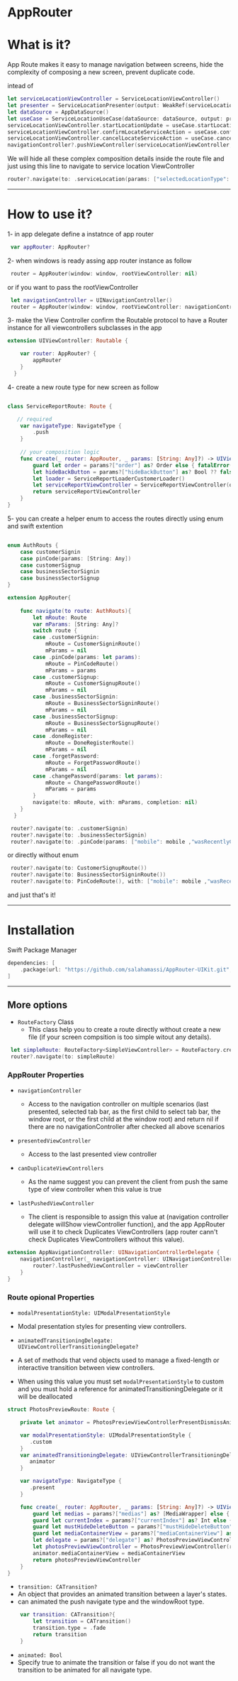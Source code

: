 # AppRouter

# What is it? 

App Route makes it easy to manage navigation between screens, hide the complexity of composing a new screen, prevent duplicate code.

intead of 

```swift
let serviceLocationViewController = ServiceLocationViewController()
let presenter = ServiceLocationPresenter(output: WeakRef(serviceLocationViewController))
let dataSource = AppDataSource()
let useCase = ServiceLocationUseCase(dataSource: dataSource, output: presenter, selectedLocationType: selectedLocationType)
serviceLocationViewController.startLocationUpdate = useCase.startLocationUpdate
serviceLocationViewController.confirmLocateServiceAction = useCase.confirmLocateServiceAction
serviceLocationViewController.cancelLocateServiceAction = useCase.cancelLocateServiceAction
navigationController?.pushViewController(serviceLocationViewController, animated: true)
```

We will hide all these complex composition details inside the route file and just using this line to navigate to service location ViewController

```swift
router?.navigate(to: .serviceLocation(params: ["selectedLocationType": SelectedLocationType.loading]))
```

------ 

# How to use it? 

1- in app delegate define a instatnce of app router 
```swift
 var appRouter: AppRouter?
```

2- when windows is ready assing app router instance as follow
```swift
 router = AppRouter(window: window, rootViewController: nil)
```
or if you want to pass the rootViewController
```swift
 let navigationController = UINavigationController()
 router = AppRouter(window: window, rootViewController: navigationController)
```

3- make the View Controller confirm the Routable protocol to have a Router instance for all viewcontrollers subclasses in the app
```swift
extension UIViewController: Routable {

    var router: AppRouter? {
        appRouter
    }
  }
```

4- create a new route type for new screen as follow 

```swift

class ServiceReportRoute: Route {

   // required
    var navigateType: NavigateType {
        .push
    }
    
    // your composition logic
    func create(_ router: AppRouter, _ params: [String: Any]?) -> UIViewController { 
        guard let order = params?["order"] as? Order else { fatalError("cann't push ServiceReportViewController without order") }
        let hideBackButton = params?["hideBackButton"] as? Bool ?? false
        let loader = ServiceReportLoaderCustomerLoader()
        let serviceReportViewController = ServiceReportViewController(order: order, loader: loader, hideBackButton: hideBackButton)
        return serviceReportViewController
    }
}
```

5- you can create a helper enum to access the routes directly using enum and swift extention 

```swift

enum AuthRouts {
    case customerSignin
    case pinCode(params: [String: Any])
    case customerSignup
    case businessSectorSignin
    case businessSectorSignup
}

extension AppRouter{
    
    func navigate(to route: AuthRouts){
        let mRoute: Route
        var mParams: [String: Any]?
        switch route {
        case .customerSignin:
            mRoute = CustomerSigninRoute()
            mParams = nil
        case .pinCode(params: let params):
            mRoute = PinCodeRoute()
            mParams = params
        case .customerSignup:
            mRoute = CustomerSignupRoute()
            mParams = nil
        case .businessSectorSignin:
            mRoute = BusinessSectorSigninRoute()
            mParams = nil
        case .businessSectorSignup:
            mRoute = BusinessSectorSignupRoute()
            mParams = nil
        case .doneRegister:
            mRoute = DoneRegisterRoute()
            mParams = nil
        case .forgetPassword:
            mRoute = ForgetPasswordRoute()
            mParams = nil
        case .changePassword(params: let params):
            mRoute = ChangePasswordRoute()
            mParams = params
        }
        navigate(to: mRoute, with: mParams, completion: nil)
    }
  }
```
```swift
 router?.navigate(to: .customerSignin)
 router?.navigate(to: .businessSectorSignin)
 router?.navigate(to: .pinCode(params: ["mobile": mobile ,"wasRecentlyCreated": result.wasRecentlyCreated]))
```

or directly without enum

```swift
 router?.navigate(to: CustomerSignupRoute())
 router?.navigate(to: BusinessSectorSigninRoute())
 router?.navigate(to: PinCodeRoute(), with: ["mobile": mobile ,"wasRecentlyCreated": result.wasRecentlyCreated], completion: nil)
```

and just that's it!

------ 

# Installation

Swift Package Manager

```swift
dependencies: [
    .package(url: "https://github.com/salahamassi/AppRouter-UIKit.git", .upToNextMajor(from: "1.0.9"))
]
```

------ 

## More options

* `RouteFactory` Class
 	* This class help you to create a route directly without create a new file (if your screen compsition is too simple witout any details). 
```swift
 let simpleRoute: RouteFactory<SimpleViewController> = RouteFactory.createRoute(navigateType: .push)
 router?.navigate(to: simpleRoute)
```

### AppRouter Properties

* `navigationController`  
 	*  Access to the navigation controller on multiple scenarios (last presented, selected tab bar, as the first child to select tab bar, the window root, or the first child at the window root) and return nil if there are no navigationController after checked all above scenarios

* `presentedViewController`  
 	*  Access to the last presented view controller 

* `canDuplicateViewControllers` 
 	*  As the name suggest you can prevent the client from push the same type of view controller when this value is true

* `lastPushedViewController` 
 	*  The client is responsible to assign this value at (navigation controller delegate willShow viewController function), and the app AppRouter will use it to check Duplicates ViewControllers (app router cann't check Duplicates ViewControllers without this value).
```swift
extension AppNavigationController: UINavigationControllerDelegate {
    navigationController(_ navigationController: UINavigationController, willShow viewController: UIViewController, animated: Bool) {
        router?.lastPushedViewController = viewController
    }
}
```

### Route opional Properties

* `modalPresentationStyle: UIModalPresentationStyle` 
* Modal presentation styles for presenting view controllers.


* `animatedTransitioningDelegate: UIViewControllerTransitioningDelegate?` 
* A set of methods that vend objects used to manage a fixed-length or interactive transition between view controllers.
* When using this value you must set `modalPresentationStyle` to custom and you must hold a reference for animatedTransitioningDelegate or it will be deallocated 
```swift
struct PhotosPreviewRoute: Route {

    private let animator = PhotosPreviewViewControllerPresentDismissAnimator()

    var modalPresentationStyle: UIModalPresentationStyle {
       .custom
    }
    var animatedTransitioningDelegate: UIViewControllerTransitioningDelegate? {
       animator
    }

    var navigateType: NavigateType {
       .present
    }

    func create(_ router: AppRouter, _ params: [String: Any]?) -> UIViewController {
        guard let medias = params?["medias"] as? [MediaWrapper] else { fatalError("cann't start photosPreviewViewController without medias")}
        guard let currentIndex = params?["currentIndex"] as? Int else { fatalError("cann't start photosPreviewViewController without currentIndex")}
        guard let mustHideDeleteButton = params?["mustHideDeleteButton"] as? Bool else { fatalError("cann't start photosPreviewViewController without mustHideDeleteButton")}
        guard let mediaContainerView = params?["mediaContainerView"] as? HasMediaToPreview else { fatalError("cann't start photosPreviewViewController without mediaContainerView")}
        let delegate = params?["delegate"] as? PhotosPreviewViewControllerDelegate
        let photosPreviewViewController = PhotosPreviewViewController(router: router, medias: medias, currentIndex: currentIndex, mustHideDeleteButton: mustHideDeleteButton, delegate: delegate)
        animator.mediaContainerView = mediaContainerView
        return photosPreviewViewController
    }
}
```


* `transition: CATransition?` 
* An object that provides an animated transition between a layer's states.
* can animated the push navigate type and the windowRoot type.
```swift
    var transition: CATransition?{
        let transition = CATransition()
        transition.type = .fade
        return transition
    }
```

* `animated: Bool` 
* Specify true to animate the transition or false if you do not want the transition to be animated for all navigate type.
 


